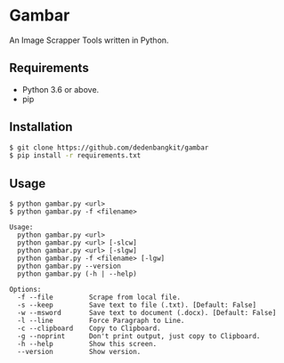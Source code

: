 
# Gambar

An Image Scrapper Tools written in Python.

## Requirements

- Python 3.6 or above.
- pip

## Installation
```bash
$ git clone https://github.com/dedenbangkit/gambar
$ pip install -r requirements.txt

```

## Usage

```
$ python gambar.py <url>
$ python gambar.py -f <filename>

Usage:
  python gambar.py <url>
  python gambar.py <url> [-slcw]
  python gambar.py <url> [-slgw]
  python gambar.py -f <filename> [-lgw]
  python gambar.py --version
  python gambar.py (-h | --help)

Options:
  -f --file         Scrape from local file.
  -s --keep         Save text to file (.txt). [Default: False]
  -w --msword       Save text to document (.docx). [Default: False]
  -l --line         Force Paragraph to Line.
  -c --clipboard    Copy to Clipboard.
  -g --noprint      Don't print output, just copy to Clipboard.
  -h --help         Show this screen.
  --version         Show version.
```
